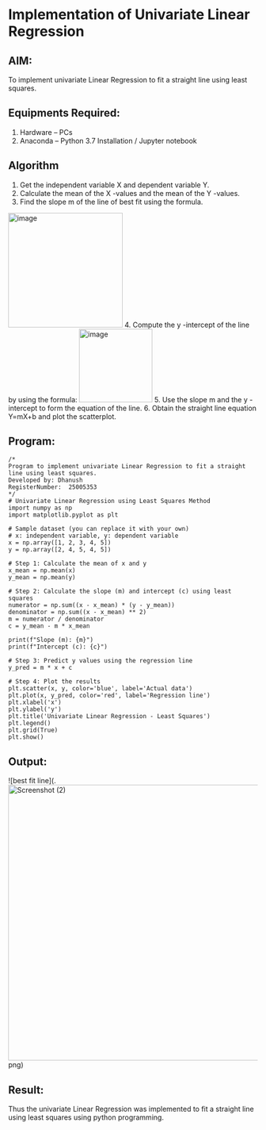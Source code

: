 # Implementation of Univariate Linear Regression
## AIM:
To implement univariate Linear Regression to fit a straight line using least squares.

## Equipments Required:
1. Hardware – PCs
2. Anaconda – Python 3.7 Installation / Jupyter notebook

## Algorithm
1. Get the independent variable X and dependent variable Y.
2. Calculate the mean of the X -values and the mean of the Y -values.
3. Find the slope m of the line of best fit using the formula. 
<img width="231" alt="image" src="https://user-images.githubusercontent.com/93026020/192078527-b3b5ee3e-992f-46c4-865b-3b7ce4ac54ad.png">
4. Compute the y -intercept of the line by using the formula:
<img width="148" alt="image" src="https://user-images.githubusercontent.com/93026020/192078545-79d70b90-7e9d-4b85-9f8b-9d7548a4c5a4.png">
5. Use the slope m and the y -intercept to form the equation of the line.
6. Obtain the straight line equation Y=mX+b and plot the scatterplot.

## Program:
```
/*
Program to implement univariate Linear Regression to fit a straight line using least squares.
Developed by: Dhanush
RegisterNumber:  25005353
*/
# Univariate Linear Regression using Least Squares Method
import numpy as np
import matplotlib.pyplot as plt

# Sample dataset (you can replace it with your own)
# x: independent variable, y: dependent variable
x = np.array([1, 2, 3, 4, 5])
y = np.array([2, 4, 5, 4, 5])

# Step 1: Calculate the mean of x and y
x_mean = np.mean(x)
y_mean = np.mean(y)

# Step 2: Calculate the slope (m) and intercept (c) using least squares
numerator = np.sum((x - x_mean) * (y - y_mean))
denominator = np.sum((x - x_mean) ** 2)
m = numerator / denominator
c = y_mean - m * x_mean

print(f"Slope (m): {m}")
print(f"Intercept (c): {c}")

# Step 3: Predict y values using the regression line
y_pred = m * x + c

# Step 4: Plot the results
plt.scatter(x, y, color='blue', label='Actual data')
plt.plot(x, y_pred, color='red', label='Regression line')
plt.xlabel('x')
plt.ylabel('y')
plt.title('Univariate Linear Regression - Least Squares')
plt.legend()
plt.grid(True)
plt.show()
```

## Output:
![best fit line](.<img width="790" height="556" alt="Screenshot (2)" src="https://github.com/user-attachments/assets/205d0f87-5379-4e3c-ad6f-7ee90037c992" />
png)


## Result:
Thus the univariate Linear Regression was implemented to fit a straight line using least squares using python programming.
